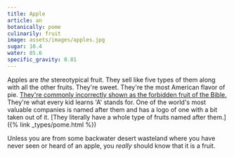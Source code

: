 ```yaml
---
title: Apple
article: an
botanically: pome
culinarily: fruit
image: assets/images/apples.jpg
sugar: 10.4
water: 85.6
specific_gravity: 0.81
---
```

Apples are *the* stereotypical fruit. They sell like five types of them along with all the other fruits. They're sweet. They're the most American flavor of pie. [They're commonly incorrectly shown as the forbidden fruit of the Bible.](https://answersingenesis.org/bible-characters/adam-and-eve/was-the-forbidden-fruit-an-apple/) They're what every kid learns 'A' stands for. One of the world's most valuable companies is named after them and has a logo of one with a bit taken out of it. [They literally have a whole type of fruits named after them.]({% link _types/pome.html %})

Unless you are from some backwater desert wasteland where you have never seen or heard of an apple, you *really* should know that it is a fruit.